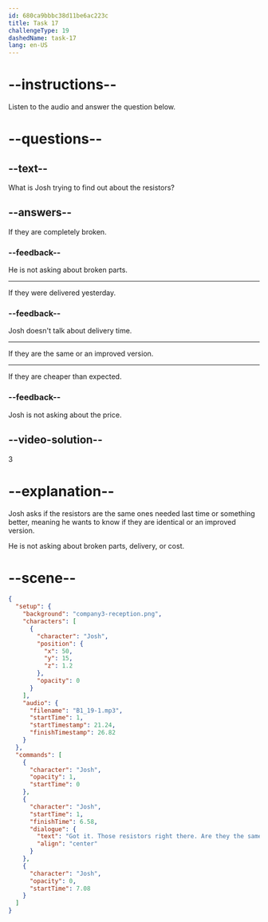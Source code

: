 ```yaml
---
id: 680ca9bbbc38d11be6ac223c
title: Task 17
challengeType: 19
dashedName: task-17
lang: en-US
---
```


<!-- (Audio) Josh: Got it. Those resistors right there. Are they the same ones you needed last time, or something better? -->

# --instructions--

Listen to the audio and answer the question below.

# --questions--

## --text--

What is Josh trying to find out about the resistors?

## --answers--

If they are completely broken.

### --feedback--

He is not asking about broken parts.

---

If they were delivered yesterday.

### --feedback--

Josh doesn't talk about delivery time.

---

If they are the same or an improved version.

---

If they are cheaper than expected.

### --feedback--

Josh is not asking about the price.

## --video-solution--

3

# --explanation--

Josh asks if the resistors are the same ones needed last time or something better, meaning he wants to know if they are identical or an improved version.

He is not asking about broken parts, delivery, or cost.

# --scene--

```json
{
  "setup": {
    "background": "company3-reception.png",
    "characters": [
      {
        "character": "Josh",
        "position": {
          "x": 50,
          "y": 15,
          "z": 1.2
        },
        "opacity": 0
      }
    ],
    "audio": {
      "filename": "B1_19-1.mp3",
      "startTime": 1,
      "startTimestamp": 21.24,
      "finishTimestamp": 26.82
    }
  },
  "commands": [
    {
      "character": "Josh",
      "opacity": 1,
      "startTime": 0
    },
    {
      "character": "Josh",
      "startTime": 1,
      "finishTime": 6.58,
      "dialogue": {
        "text": "Got it. Those resistors right there. Are they the same ones you needed last time or something better?",
        "align": "center"
      }
    },
    {
      "character": "Josh",
      "opacity": 0,
      "startTime": 7.08
    }
  ]
}
```

